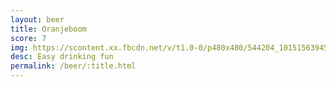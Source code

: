 ```yaml
---
layout: beer
title: Oranjeboom
score: 7
img: https://scontent.xx.fbcdn.net/v/t1.0-0/p480x480/544204_10151563945568745_9282207_n.jpg?oh=320393d153d4b12987893779751b8ea1&oe=58D7F241
desc: Easy drinking fun
permalink: /beer/:title.html
---
```

